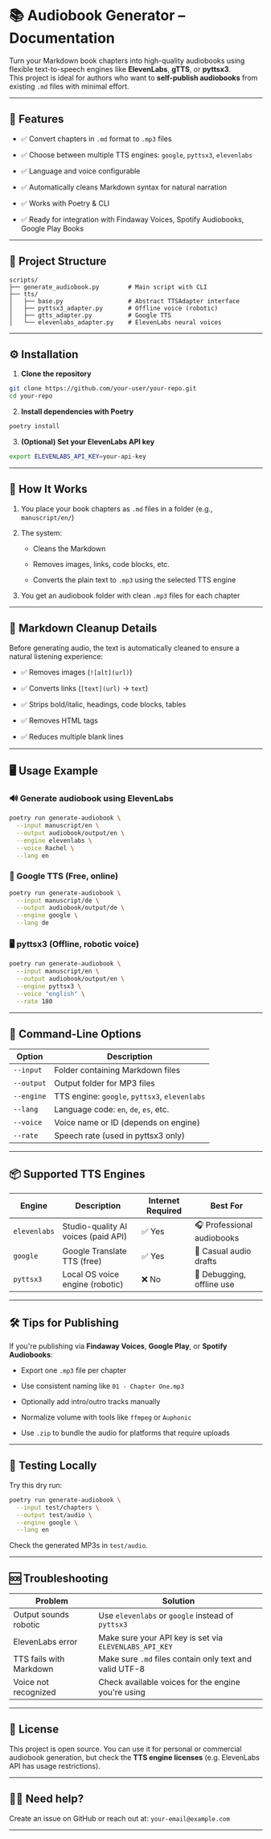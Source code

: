 📚 Audiobook Generator – Documentation
======================================

Turn your Markdown book chapters into high-quality audiobooks using flexible text-to-speech engines like **ElevenLabs**,
**gTTS**, or **pyttsx3**.  
This project is ideal for authors who want to **self-publish audiobooks** from existing `.md` files with minimal effort.

* * *

🚀 Features
-----------

* ✅ Convert chapters in `.md` format to `.mp3` files

* ✅ Choose between multiple TTS engines: `google`, `pyttsx3`, `elevenlabs`

* ✅ Language and voice configurable

* ✅ Automatically cleans Markdown syntax for natural narration

* ✅ Works with Poetry & CLI

* ✅ Ready for integration with Findaway Voices, Spotify Audiobooks, Google Play Books

* * *

📁 Project Structure
--------------------

```text
scripts/
├── generate_audiobook.py        # Main script with CLI
├── tts/
│   ├── base.py                  # Abstract TTSAdapter interface
│   ├── pyttsx3_adapter.py       # Offline voice (robotic)
│   ├── gtts_adapter.py          # Google TTS
│   └── elevenlabs_adapter.py    # ElevenLabs neural voices
```

* * *

⚙️ Installation
---------------

1. **Clone the repository**

```bash
git clone https://github.com/your-user/your-repo.git
cd your-repo
```

2. **Install dependencies with Poetry**

```bash
poetry install
```

3. **(Optional) Set your ElevenLabs API key**

```bash
export ELEVENLABS_API_KEY=your-api-key
```

* * *

🧠 How It Works
---------------

1. You place your book chapters as `.md` files in a folder (e.g., `manuscript/en/`)

2. The system:

    * Cleans the Markdown

    * Removes images, links, code blocks, etc.

    * Converts the plain text to `.mp3` using the selected TTS engine

3. You get an audiobook folder with clean `.mp3` files for each chapter

* * *

🧼 Markdown Cleanup Details
---------------------------

Before generating audio, the text is automatically cleaned to ensure a natural listening experience:

* ✅ Removes images (`![alt](url)`)

* ✅ Converts links (`[text](url)` → `text`)

* ✅ Strips bold/italic, headings, code blocks, tables

* ✅ Removes HTML tags

* ✅ Reduces multiple blank lines

* * *

🖥️ Usage Example
-----------------

### 🔊 Generate audiobook using ElevenLabs

```bash
poetry run generate-audiobook \
  --input manuscript/en \
  --output audiobook/output/en \
  --engine elevenlabs \
  --voice Rachel \
  --lang en
```

### 📢 Google TTS (Free, online)

```bash
poetry run generate-audiobook \
  --input manuscript/de \
  --output audiobook/output/de \
  --engine google \
  --lang de
```

### 🖥 pyttsx3 (Offline, robotic voice)

```bash
poetry run generate-audiobook \
  --input manuscript/en \
  --output audiobook/output/en \
  --engine pyttsx3 \
  --voice "english" \
  --rate 180
```

* * *

🧩 Command-Line Options
-----------------------

| Option     | Description                                   |
|------------|-----------------------------------------------|
| `--input`  | Folder containing Markdown files              |
| `--output` | Output folder for MP3 files                   |
| `--engine` | TTS engine: `google`, `pyttsx3`, `elevenlabs` |
| `--lang`   | Language code: `en`, `de`, `es`, etc.         |
| `--voice`  | Voice name or ID (depends on engine)          |
| `--rate`   | Speech rate (used in pyttsx3 only)            |

* * *

📦 Supported TTS Engines
------------------------

| Engine       | Description                         | Internet Required | Best For                   |
|--------------|-------------------------------------|-------------------|----------------------------|
| `elevenlabs` | Studio-quality AI voices (paid API) | ✅ Yes             | 🎧 Professional audiobooks |
| `google`     | Google Translate TTS (free)         | ✅ Yes             | 📘 Casual audio drafts     |
| `pyttsx3`    | Local OS voice engine (robotic)     | ❌ No              | 🧪 Debugging, offline use  |

* * *

🛠 Tips for Publishing
----------------------

If you're publishing via **Findaway Voices**, **Google Play**, or **Spotify Audiobooks**:

* Export one `.mp3` file per chapter

* Use consistent naming like `01 - Chapter One.mp3`

* Optionally add intro/outro tracks manually

* Normalize volume with tools like `ffmpeg` or `Auphonic`

* Use `.zip` to bundle the audio for platforms that require uploads

* * *

🧪 Testing Locally
------------------

Try this dry run:

```bash
poetry run generate-audiobook \
  --input test/chapters \
  --output test/audio \
  --engine google \
  --lang en
```

Check the generated MP3s in `test/audio`.

* * *

🆘 Troubleshooting
------------------

| Problem                 | Solution                                                |
|-------------------------|---------------------------------------------------------|
| Output sounds robotic   | Use `elevenlabs` or `google` instead of `pyttsx3`       |
| ElevenLabs error        | Make sure your API key is set via `ELEVENLABS_API_KEY`  |
| TTS fails with Markdown | Make sure `.md` files contain only text and valid UTF-8 |
| Voice not recognized    | Check available voices for the engine you're using      |

* * *

📄 License
----------

This project is open source. You can use it for personal or commercial audiobook generation, but check the **TTS engine
licenses** (e.g. ElevenLabs API has usage restrictions).

* * *

🙋🏻 Need help?
---------------

Create an issue on GitHub or reach out at: `your-email@example.com`

* * *
